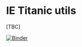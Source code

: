 # IE Titanic utils

[TBC]

[![Binder](https://mybinder.org/badge_logo.svg)](https://mybinder.org/v2/gh/fcusimano/ie-titanic-utils/main)
